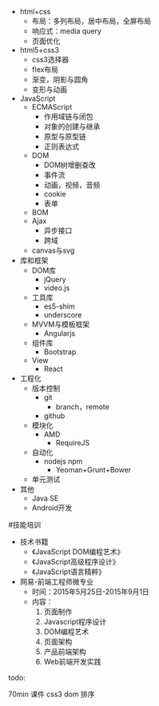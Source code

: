  - html+css
	 - 布局：多列布局，居中布局，全屏布局
	 - 响应式：media query
	 - 页面优化
 - html5+css3
	 - css3选择器
	 - flex布局
	 - 渐变，阴影与圆角
	 - 变形与动画
 - JavaScript
	 - ECMAScript
		 - 作用域链与闭包
		 - 对象的创建与继承
		 - 原型与原型链
		 - 正则表达式
	 - DOM
		 - DOM树增删查改
		 - 事件流
		 - 动画，视频，音频
		 - cookie
		 - 表单
	 - BOM
	 - Ajax
		 - 异步接口
		 - 跨域
	 - canvas与svg
 - 库和框架
	 - DOM库
		 - jQuery
		 - video.js
	 - 工具库
		 - es5-shim
		 - underscore
	 - MVVM与模板框架
		 - Angularjs
	 - 组件库
		 - Bootstrap
	 - View
		 - React
 - 工程化
	 - 版本控制
		 - git
			 - branch，remote
		 - github
	 - 模块化
		 - AMD
			 - RequireJS
	 - 自动化
		 - nodejs npm
		 	- Yeoman+Grunt+Bower
 	 - 单元测试 
 - 其他
	 - Java SE
	 - Android开发

#技能培训

 - 技术书籍
	 - 《JavaScript DOM编程艺术》
	 - 《JavaScript高级程序设计》
	 - 《JavaScript语言精粹》
 - 网易-前端工程师微专业
	 - 时间：2015年5月25日-2015年9月1日
	 - 内容：
		 1. 页面制作
		 2. Javascript程序设计
		 3. DOM编程艺术
		 4. 页面架构
		 5. 产品前端架构
		 6. Web前端开发实践 




todo:

70min
课件 css3 dom
排序

	
